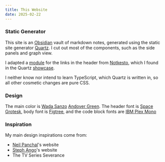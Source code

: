 ```yaml
---
title: This Website
date: 2025-02-22
---
```


### Static Generator
This site is an [Obsidian](https://obsidian.md) vault of markdown notes, generated using the static site generator [Quartz](https://quartz.jzhao.xyz). I cut out most of the components, such as the side panels and graph view.

I adapted a [module](https://github.com/camargomau/notkesto-site/blob/v4/quartz/components/LinksHeader.tsx) for the links in the header from  [Notkesto](https://notes.camargomau.com/), which I found in the Quartz [showcase](https://quartz.jzhao.xyz/showcase).

 I neither know nor intend to learn TypeScript, which Quartz is written in, so all other cosmetic changes are pure CSS.
### Design
The main color is [Wada Sanzo](https://sanzo-wada.dmbk.io)  [Andover Green](https://sanzo-wada.dmbk.io/swatch/andover-green). The header font is [Space Grotesk](https://fonts.google.com/specimen/Space+Grotesk), body font is [Figtree](https://fonts.google.com/specimen/Figtree), and the code block fonts are [IBM Plex Mono](https://fonts.google.com/specimen/IBM+Plex+Mono)
### Inspiration
My main design inspirations come from:
- [Neil Panchal](https://neil.computer)'s website
- [Steph Ango](https://stephango.com)'s website
- The TV Series Severance